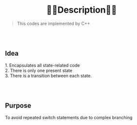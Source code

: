 <h1 align="center"><strong> 📜📜Description📜📜 </strong></h1>

> This codes are implemented by C++

<br>
<br>
<h2> Idea </h2>
<p> 1. Encapsulates all state-related code <br>
    2. There is only one present state <br>
    3. There is a transition between each state. <br>
</p>
<br>
<br>
<h2> Purpose </h2>
<p> To avoid repeated switch statements due to complex branching </p>

